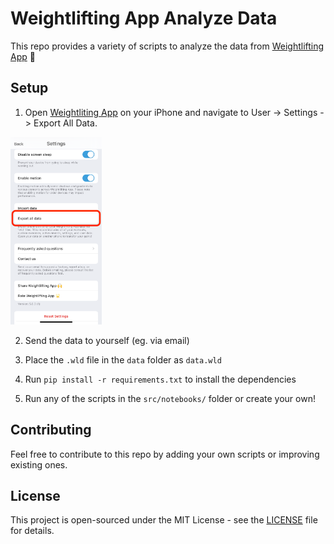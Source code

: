 # Weightlifting App Analyze Data

This repo provides a variety of scripts to analyze the data from [Weightlifting App](https://apps.apple.com/us/app/weightlifting-app/id1266077653) 💪

## Setup

1. Open [Weightliting App](https://apps.apple.com/us/app/weightlifting-app/id1266077653) on your iPhone and navigate to User -> Settings -> Export All Data.

<img src="./images/export-data.png" height="300" alt="Export All Data">

2. Send the data to yourself (eg. via email)

3. Place the `.wld` file in the `data` folder as `data.wld`

4. Run `pip install -r requirements.txt` to install the dependencies

5. Run any of the scripts in the `src/notebooks/` folder or create your own!

## Contributing

Feel free to contribute to this repo by adding your own scripts or improving existing ones.

## License

This project is open-sourced under the MIT License - see the [LICENSE](LICENSE) file for details.
